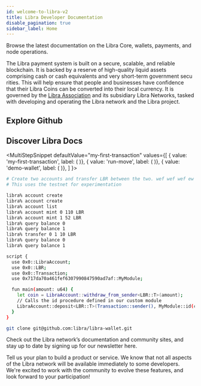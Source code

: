 ```yaml
---
id: welcome-to-libra-v2
title: Libra Developer Documentation
disable_pagination: true
sidebar_label: Home
---
```


Browse the latest documentation on the Libra Core, wallets, payments, and node operations. 

<div className="margin-vert--lg" />

The Libra payment system is built on a secure, scalable, and reliable blockchain. It is backed by a reserve of high-quality liquid assets comprising cash or ca​sh eq​uivalents and very short-term government secu​rities. This will help ensure that people and businesses have confidence that their Libra Coins can be converted into their local currency. It is governed by the [Libra Association](http://libra.org/) and its subsidiary Libra Networks, tasked with developing and operating the Libra network and the Libra project.

<CardsWrapper title="We welcome developers who want to:">
  <OverlayCard 
    description="This section of content will be available soon"
    icon="img/core-contributors.svg" 
    iconDark="img/core-contributors-dark.svg" 
    title="Contribute to Core" 
    to="#"
  />
  <OverlayCard 
    description="This section of content will be available soon"
    icon="img/merchant-solutions.svg" 
    iconDark="img/merchant-solutions-dark.svg"
    title="Contribute to Libra Blockchain" 
    to="#"
  />
  <OverlayCard 
    description="This section of content will be available soon"
    icon="img/wallet-app.svg" 
    iconDark="img/wallet-app-dark.svg"
    title="Build a Wallet" 
    to="#"
  />
  <OverlayCard
    description="This section of content will be available soon"
    icon="img/wallet-app.svg" 
    iconDark="img/wallet-app-dark.svg"
    title="Develop a wallet for the Libra Network"
    to="#"
  />
  <OverlayCard
    description="This section of content will be available soon"
    icon="img/move.svg" 
    iconDark="img/move-dark.svg"
    title="Develop with Move"
    to="#"
  />
  <OverlayCard
    description="This section of content will be available soon"
    icon="img/move.svg" 
    iconDark="img/move-dark.svg"
    title="Learn about and experiment with the Move language"
    to="#"
  />
  <OverlayCard
    description="This section of content will be available soon"
    icon="img/merchant-solutions.svg" 
    iconDark="img/merchant-solutions-dark.svg" 
    title="Accept Payments"
    to="#"
  />
  <OverlayCard
    description="This section of content will be available soon"
    icon="img/merchant-solutions.svg" 
    iconDark="img/merchant-solutions-dark.svg" 
    title="Accept payments and integrate with the network"
    to="#"
  />
  <OverlayCard
    description="This section of content will be available soon"
    icon="img/move.svg" 
    iconDark="img/move-dark.svg"
    title="Run a Full Node"
    to="#"
  />
  <OverlayCard
    description="This section of content will be available soon"
    icon="img/core-contributors.svg" 
    iconDark="img/core-contributors-dark.svg" 
    title="Learn how to operate full nodes in the Libra Blockchain"
    to="#"
  />
</CardsWrapper>

## Explore Github

<CardsWrapper>
  <TagCard
    icon="img/github.svg"
    iconDark="img/github-dark.svg"
    tags={["Web", "Mobile", "Merchant"]}
    title="Reference Wallet"
    to="https://github.com/libra"
  />
  <TagCard
    icon="img/github.svg"
    iconDark="img/github-dark.svg"
    tags={["Web", "Mobile", "Merchant"]}
    title="Reference Merchant"
    to="https://github.com/libra"
  />
  <TagCard
    icon="img/github.svg"
    iconDark="img/github-dark.svg"
    tags={["Web", "Mobile", "Core"]}
    title="Libra Core"
    to="https://github.com/libra"
  />
</CardsWrapper>

<div className="margin-vert--lg" />

## Discover Libra Docs

<MultiStepSnippet
  defaultValue="my-first-transaction"
  values={[
    { value: 'my-first-transaction', label: (
      <ColorCard 
        color="purpleDark"
        icon="img/transaction.svg"
        iconDark="img/transaction-dark.svg"
        overlay="Send a test transaction to orem ipsum dolor sit amet, ctetur adipiscing elit, sed do"
        title="Send a test transaction"
        type="snippetTab"
      />
    )},
    { value: 'run-move', label: (
      <ColorCard 
        color="purpleLight"
        icon="img/docs/move-program.svg" 
        iconDark="img/docs/move-program-dark.svg"
        overlay="Second overlay (no content specified in comps"
        title="Write a move program"
        type="snippetTab"
      />
    )},
    { value: 'demo-wallet', label: (
      <ColorCard 
        color="aqua"
        icon="img/docs/try-a-wallet.svg" 
        iconDark="img/docs/try-a-wallet-dark.svg"
        overlay="Third overlay (no content specified in comps"
        title="Try out a wallet"
        type="snippetTab"
      />
    )},
  ]
}>
<MultiStepTabItem value="my-first-transaction" learnMoreLink="/docs/core/my-first-transaction">

```bash
# Create two accounts and transfer LBR between the two. wef wef wef ew wef we fw
# This uses the testnet for experimentation

libra% account create
libra% account create
libra% account list
libra% account mint 0 110 LBR
libra% account mint 1 52 LBR
libra% query balance 0
libra% query balance 1
libra% transfer 0 1 10 LBR
libra% query balance 0
libra% query balance 1 
```

</MultiStepTabItem>
<MultiStepTabItem value="run-move" learnMoreLink="/docs/core/run-move-locally">

```bash
script {
  use 0x0::LibraAccount;
  use 0x0::LBR;
  use 0x0::Transaction;
  use 0x717da70a461fef6307990847590ad7af::MyModule;

  fun main(amount: u64) {
    let coin = LibraAccount::withdraw_from_sender<LBR::T>(amount);
    // Calls the id procedure defined in our custom module
    LibraAccount::deposit<LBR::T>(Transaction::sender(), MyModule::id(coin));
  }
}
```

</MultiStepTabItem>
<MultiStepTabItem value="demo-wallet">

```bash
git clone git@github.com:libra/libra-wallet.git
```

</MultiStepTabItem>
</MultiStepSnippet>

Check out the Libra network’s documentation and community sites, and stay up to date by signing up for our newsletter here.

<div className="margin-vert--lg" />

Tell us your plan to build a product or service. We know that not all aspects of the Libra network will be available immediately to some developers. We're excited to work with the community to evolve these features, and look forward to your participation!
